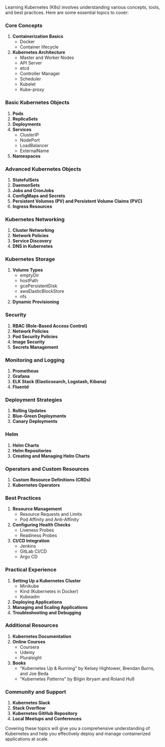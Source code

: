Learning Kubernetes (K8s) involves understanding various concepts, tools, and best practices. Here are some essential topics to cover:

### Core Concepts
1. **Containerization Basics**
   - Docker
   - Container lifecycle
2. **Kubernetes Architecture**
   - Master and Worker Nodes
   - API Server
   - etcd
   - Controller Manager
   - Scheduler
   - Kubelet
   - Kube-proxy

### Basic Kubernetes Objects
1. **Pods**
2. **ReplicaSets**
3. **Deployments**
4. **Services**
   - ClusterIP
   - NodePort
   - LoadBalancer
   - ExternalName
5. **Namespaces**

### Advanced Kubernetes Objects
1. **StatefulSets**
2. **DaemonSets**
3. **Jobs and CronJobs**
4. **ConfigMaps and Secrets**
5. **Persistent Volumes (PV) and Persistent Volume Claims (PVC)**
6. **Ingress Resources**

### Kubernetes Networking
1. **Cluster Networking**
2. **Network Policies**
3. **Service Discovery**
4. **DNS in Kubernetes**

### Kubernetes Storage
1. **Volume Types**
   - emptyDir
   - hostPath
   - gcePersistentDisk
   - awsElasticBlockStore
   - nfs
2. **Dynamic Provisioning**

### Security
1. **RBAC (Role-Based Access Control)**
2. **Network Policies**
3. **Pod Security Policies**
4. **Image Security**
5. **Secrets Management**

### Monitoring and Logging
1. **Prometheus**
2. **Grafana**
3. **ELK Stack (Elasticsearch, Logstash, Kibana)**
4. **Fluentd**

### Deployment Strategies
1. **Rolling Updates**
2. **Blue-Green Deployments**
3. **Canary Deployments**

### Helm
1. **Helm Charts**
2. **Helm Repositories**
3. **Creating and Managing Helm Charts**

### Operators and Custom Resources
1. **Custom Resource Definitions (CRDs)**
2. **Kubernetes Operators**

### Best Practices
1. **Resource Management**
   - Resource Requests and Limits
   - Pod Affinity and Anti-Affinity
2. **Configuring Health Checks**
   - Liveness Probes
   - Readiness Probes
3. **CI/CD Integration**
   - Jenkins
   - GitLab CI/CD
   - Argo CD

### Practical Experience
1. **Setting Up a Kubernetes Cluster**
   - Minikube
   - Kind (Kubernetes in Docker)
   - Kubeadm
2. **Deploying Applications**
3. **Managing and Scaling Applications**
4. **Troubleshooting and Debugging**

### Additional Resources
1. **Kubernetes Documentation**
2. **Online Courses**
   - Coursera
   - Udemy
   - Pluralsight
3. **Books**
   - "Kubernetes Up & Running" by Kelsey Hightower, Brendan Burns, and Joe Beda
   - "Kubernetes Patterns" by Bilgin Ibryam and Roland Huß

### Community and Support
1. **Kubernetes Slack**
2. **Stack Overflow**
3. **Kubernetes GitHub Repository**
4. **Local Meetups and Conferences**

Covering these topics will give you a comprehensive understanding of Kubernetes and help you effectively deploy and manage containerized applications at scale.
